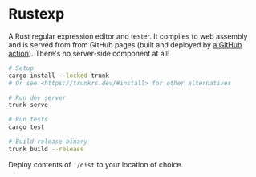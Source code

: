 # Rustexp

A Rust regular expression editor and tester. It compiles to web assembly and
is served from from GitHub pages (built and deployed by
[a GitHub action](https://github.com/lpil/rustexp/actions)). There's no
server-side component at all!

```sh
# Setup
cargo install --locked trunk
# Or see <https://trunkrs.dev/#install> for other alternatives

# Run dev server
trunk serve

# Run tests
cargo test

# Build release binary
trunk build --release
```

Deploy contents of `./dist` to your location of choice.
